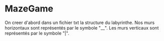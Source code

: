 # MazeGame

On creer d'abord dans un fichier txt la structure du labyrinthe. Nos murs horizontaux sont représentés par le symbole "__".
Les murs verticaux sont représentés par le symbole "|".